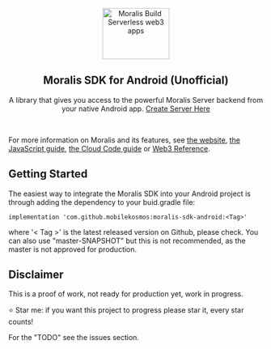 <p align="center">
    <a href="https://moralis.io">
    <img width="132" height="101" src="https://moralis.io/wp-content/uploads/2021/01/logo.png" class="attachment-full size-full" alt="Moralis Build Serverless web3 apps" loading="lazy" /></a>
</p>

<h2 align="center">Moralis SDK for Android (Unofficial)</h2>

<p align="center">
    A library that gives you access to the powerful Moralis Server backend from your native Android app. <a href="https://admin.moralis.io">Create Server Here</a>
</p>

<br>

For more information on Moralis and its features, see [the website](https://moralis.io), [the JavaScript guide](https://docs.moralis.io), [the Cloud Code guide](https://docs.moralis.io/moralis-server/cloud-code) or [Web3 Reference](https://docs.moralis.io/moralis-server/web3-sdk/intro).

## Getting Started

The easiest way to integrate the Moralis SDK into your Android project is through adding the dependency to your buid.gradle file:

    implementation 'com.github.mobilekosmos:moralis-sdk-android:<Tag>'

where '< Tag >' is the latest released version on Github, please check.
You can also use "master-SNAPSHOT" but this is not recommended, as the master is not approved for production.

## Disclaimer
This is a proof of work, not ready for production yet, work in progress.

⭐️ Star me: if you want this project to progress please star it, every star counts!

For the "TODO" see the issues section.
